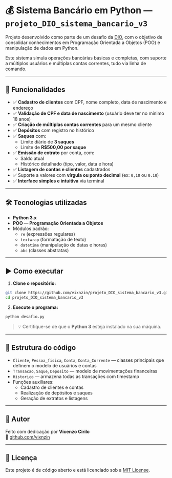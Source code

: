 # 💰 Sistema Bancário em Python — `projeto_DIO_sistema_bancario_v3`

Projeto desenvolvido como parte de um desafio da [DIO](https://www.dio.me/), com o objetivo de consolidar conhecimentos em Programação Orientada a Objetos (POO) e manipulação de dados em Python.

Este sistema simula operações bancárias básicas e completas, com suporte a múltiplos usuários e múltiplas contas correntes, tudo via linha de comando.

---

## 🚀 Funcionalidades

- ✅ **Cadastro de clientes** com CPF, nome completo, data de nascimento e endereço  
- ✅ **Validação de CPF e data de nascimento** (usuário deve ter no mínimo 18 anos)  
- ✅ **Criação de múltiplas contas correntes** para um mesmo cliente  
- ✅ **Depósitos** com registro no histórico  
- ✅ **Saques** com:
  - Limite diário de **3 saques**
  - Limite de **R$500,00 por saque**
- ✅ **Emissão de extrato** por conta, com:
  - Saldo atual
  - Histórico detalhado (tipo, valor, data e hora)
- ✅ **Listagem de contas e clientes** cadastrados  
- ✅ Suporte a valores com **vírgula ou ponto decimal** (ex: `0,10` ou `0.10`)  
- ✅ **Interface simples e intuitiva** via terminal  

---

## 🛠️ Tecnologias utilizadas

- **Python 3.x**
- **POO — Programação Orientada a Objetos**
- Módulos padrão:
  - `re` (expressões regulares)
  - `textwrap` (formatação de texto)
  - `datetime` (manipulação de datas e horas)
  - `abc` (classes abstratas)

---

## ▶️ Como executar

1. **Clone o repositório:**

```bash
git clone https://github.com/vixnzin/projeto_DIO_sistema_bancario_v3.git
cd projeto_DIO_sistema_bancario_v3
```

2. **Execute o programa:**

```bash
python desafio.py
```

> 💡 Certifique-se de que o **Python 3** esteja instalado na sua máquina.

---

## 🧠 Estrutura do código

- `Cliente`, `Pessoa_fisica`, `Conta`, `Conta_Corrente` — classes principais que definem o modelo de usuários e contas
- `Transacao`, `Saque`, `Deposito` — modelo de movimentações financeiras
- `Historico` — armazena todas as transações com timestamp
- Funções auxiliares:
  - Cadastro de clientes e contas
  - Realização de depósitos e saques
  - Geração de extratos e listagens

---

## 👤 Autor

Feito com dedicação por **Vicenzo Cirilo**  
🔗 [github.com/vixnzin](https://github.com/vixnzin)

---

## 📜 Licença

Este projeto é de código aberto e está licenciado sob a [MIT License](LICENSE).
